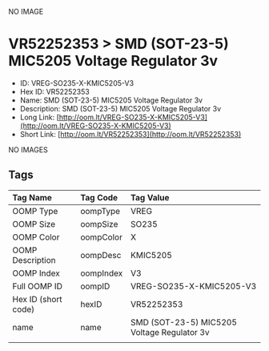 


  
NO IMAGE  
# VR52252353 > SMD (SOT-23-5) MIC5205 Voltage Regulator 3v

- ID: VREG-SO235-X-KMIC5205-V3
- Hex ID: VR52252353
- Name: SMD (SOT-23-5) MIC5205 Voltage Regulator 3v
- Description: SMD (SOT-23-5) MIC5205 Voltage Regulator 3v
- Long Link: [http://oom.lt/VREG-SO235-X-KMIC5205-V3](http://oom.lt/VREG-SO235-X-KMIC5205-V3)
- Short Link: [http://oom.lt/VR52252353](http://oom.lt/VR52252353)
  
NO IMAGES  
## Tags
  

|Tag Name|Tag Code|Tag Value|
| :--- | :--- | :--- |
|OOMP Type|oompType|VREG|
|OOMP Size|oompSize|SO235|
|OOMP Color|oompColor|X|
|OOMP Description|oompDesc|KMIC5205|
|OOMP Index|oompIndex|V3|
|Full OOMP ID|oompID|VREG-SO235-X-KMIC5205-V3|
|Hex ID (short code)|hexID|VR52252353|
|name|name|SMD (SOT-23-5) MIC5205 Voltage Regulator 3v|
||||
